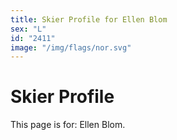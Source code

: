 ```yaml
---
title: Skier Profile for Ellen Blom
sex: "L"
id: "2411"
image: "/img/flags/nor.svg" 
---
```


# Skier Profile

This page is for: Ellen Blom.
    